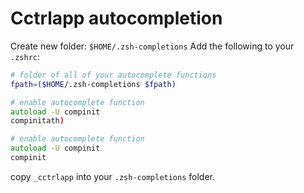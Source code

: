 # Cctrlapp autocompletion

Create new folder: `$HOME/.zsh-completions`
Add the following to your `.zshrc`:

~~~ zsh
# folder of all of your autocomplete functions
fpath=($HOME/.zsh-completions $fpath)

# enable autocomplete function
autoload -U compinit
compinitath)

# enable autocomplete function
autoload -U compinit
compinit
~~~

copy `_cctrlapp` into your `.zsh-completions` folder.
